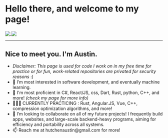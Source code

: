 <h1><b> Hello there, and welcome to my page! </b></h1>
 <a href=""> <img align="center" src="https://github-readme-stats.vercel.app/api/toplangs/?username=austinhutchen&hide_progress=true&langs_count=14&theme=react&line_height=40&layout=pie"/> 
  </a>
  <img align="center" src="https://github-readme-stats.vercel.app/api?username=austinhutchen&height=60&show_icons=true"/> 
<hr>
  <b><h2> Nice to meet you. I'm Austin. </h2> </b>
<ul>
    <li> <i> Disclaimer: This page is used for code I work on in my free time for practice or for fun, work-related repositories are privated for security reasons </i> :) 
  <li>👀 I’m most interested in software development, and eventually machine learning. </li>

  <li> 🌱 I'm most proficient in C#, React/JS, css, Dart, Rust, python, C++,  and more! <i>(check my page for more info)</i></li>
  <li> 👨🏽‍🏫 CURRENTLY PRACTICING : Rust, Angular.JS, Vue, C++, compression optimization algorithms, and more! </li>
<!---
austinhutchen/austinhutchen is a ✨ special ✨ repository because its `README.md` (this file) appears on your GitHub profile.
You can click the Preview link to take a look at your changes.
--->

<li> 💞️ I’m looking to collaborate on all of my future projects! I frequently build apps, websites, and large-scale backend-heavy programs, aiming for efficiency and portability across all systems. </li>
  
<li> 📫 Reach me at hutchenaustin@gmail.com for more! </li>
</ul>
